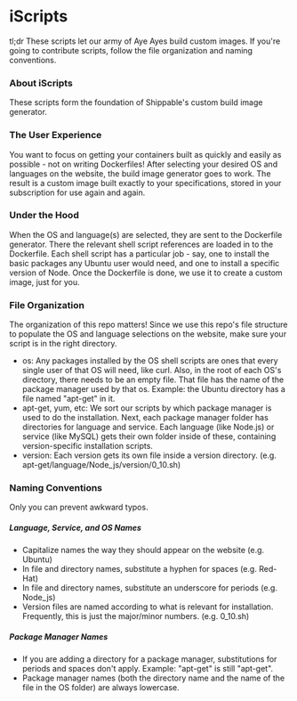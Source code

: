 # iScripts
tl;dr These scripts let our army of Aye Ayes build custom images. If you're going to contribute scripts, follow the file organization and naming conventions.

### About iScripts
These scripts form the foundation of Shippable's custom build image generator.

### The User Experience
You want to focus on getting your containers built as quickly and easily as possible - not on writing Dockerfiles! After selecting your desired OS and languages on the website, the build image generator goes to work. The result is a custom image built exactly to your specifications, stored in your subscription for use again and again.

### Under the Hood
When the OS and language(s) are selected, they are sent to the Dockerfile generator. There the relevant shell script references are loaded in to the Dockerfile. Each shell script has a particular job - say, one to install the basic packages any Ubuntu user would need, and one to install a specific version of Node. Once the Dockerfile is done, we use it to create a custom image, just for you.

### File Organization
The organization of this repo matters! Since we use this repo's file structure to populate the OS and language selections on the website, make sure your script is in the right directory.
- os: Any packages installed by the OS shell scripts are ones that every single user of that OS will need, like curl. Also, in the root of each OS's directory, there needs to be an empty file. That file has the name of the package manager used by that os. Example: the Ubuntu directory has a file named "apt-get" in it.
- apt-get, yum, etc: We sort our scripts by which package manager is used to do the installation. Next, each package manager folder has directories for language and service. Each language (like Node.js) or service (like MySQL) gets their own folder inside of these, containing version-specific installation scripts.
- version: Each version gets its own file inside a version directory. (e.g. apt-get/language/Node_js/version/0_10.sh)


### Naming Conventions
Only you can prevent awkward typos.

##### Language, Service, and OS Names
- Capitalize names the way they should appear on the website (e.g. Ubuntu)
- In file and directory names, substitute a hyphen for spaces (e.g. Red-Hat)
- In file and directory names, substitute an underscore for periods (e.g. Node_js)
- Version files are named according to what is relevant for installation. Frequently, this is just the major/minor numbers. (e.g. 0_10.sh)

##### Package Manager Names
- If you are adding a directory for a package manager, substitutions for periods and spaces don't apply. Example: "apt-get" is still "apt-get".
- Package manager names (both the directory name and the name of the file in the OS folder) are always lowercase.
